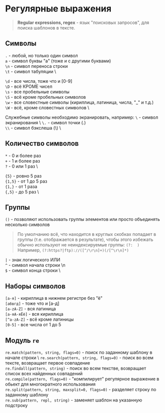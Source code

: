 # Регулярные выражения
> **Regular expressions, regex** - язык "поисковых запросов", для поиска шаблонов в тексте.

## Символы
`.` - любой, но только один символ \
`a` - символ буквы "a" (тоже и с другими буквами) \
`\n` - символ переноса строки \
`\t` - символ табуляции \

`\d` - все числа, тоже что и [0-9] \
`\D` - всё КРОМЕ чисел \
`\s` - все пробельные символы \
`\S` - всё кроме пробельных символов \
`\w` - все словестные символы (кириллица, латиница, числа, "_" и т.д.) \
`\W` - всё, кроме словестных символов \

Служебные символы необходимо экранировать, например:
`\` - символ экранирования \ 
`\.` - символ точки (.) \
`\\` - символ бэкслеша (\\) \

## Количество символов
`*` - 0 и более раз \
`+` - 1 и более раз \
`?` - 0 или 1 раз \

`{5}` - ровно 5 раз \
`{1,5}` - от 1 до 5 раз \
`{1,}` - от 1 раза \
`{,5}` - до 5 раз \

## Группы
`()` - позволяют использовать группы элементов или просто объединять несколько символов
> По умолчанию всё, что находится в круглых скобках попадает в группы (т.е. отображается в
    результате), чтобы этого избежать обычно используют не неиндексируемые группы: `(?:  )`
    Например, `(?:https?|ftp)://([^/\r\n]+)(/[^\r\n]*)` 

`|` - знак логического ИЛИ \
`^` - символ начала строки \n \
`$` - символ конца строки \

## Наборы символов
`[а-я]` - кириллица в нижнем регистре без "ё" \
`[абвгд]` - тоже что и [а-д] \
`[а-zA-Z]` - вся латиница  \
`[а-яА-яЁё]` - вся кириллица \
`[^а-zA-Z]` - всё кроме латиницы \
`[0-5]` - все числа от 1 до 5

## Модуль `re`
`re.match(pattern, string, flags=0)` - поиск по заданному шаблону в начале строки \ 
`re.search(pattern, string, flags=0)` - поиск во всем тексте, возвращает первое совпадение \
`re.findall(pattern, string)` - поиск во всем текстве, возвращает список всех найденных совпадений \
`re.compile(pattern, flags=0)` - "компилирует" регулярное выражение в обьект для многократного использования \
`re.split(pattern, string, maxsplit=0, flags=0)` - разделяет строку по заданному шаблону \
`re.sub(pattern, repl, string)` - заменяет шаблон на указанную подстроку
